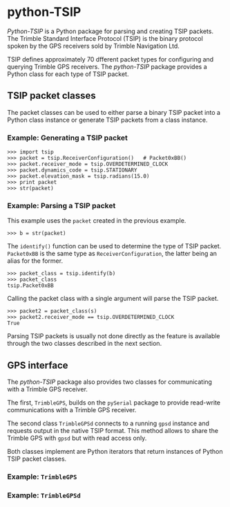 python-TSIP
===========

*Python-TSIP* is a Python package for parsing and creating TSIP 
packets. The Trimble Standard Interface Protocol (TSIP) is
the binary protocol spoken by the GPS receivers sold by 
Trimble Navigation Ltd.

TSIP defines approximately 70 dfferent packet types for
configuring and querying Trimble GPS receivers. The *python-TSIP*
package provides a Python class for each type of TSIP packet.


TSIP packet classes
-------------------

The packet classes can be used to either parse a binary TSIP
packet into a Python class instance or generate TSIP packets
from a class instance.

### Example: Generating a TSIP packet

    >>> import tsip
    >>> packet = tsip.ReceiverConfiguration()	# Packet0xBB() 
    >>> packet.receiver_mode = tsip.OVERDETERMINED_CLOCK
    >>> packet.dynamics_code = tsip.STATIONARY
    >>> packet.elevation_mask = tsip.radians(15.0)
    >>> print packet
    >>> str(packet)

### Example: Parsing a TSIP packet

This example uses the `packet` created in the previous example.

    >>> b = str(packet)

The `identify()` function can be used to determine the type of 
TSIP packet. `Packet0xBB` is the same type as `ReceiverConfiguration`,
the latter being an alias for the former.
    
    >>> packet_class = tsip.identify(b)
    >>> packet_class
    tsip.Packet0xBB

Calling the packet class with a single argument will parse the
TSIP packet.

    >>> packet2 = packet_class(s)
    >>> packet2.receiver_mode == tsip.OVERDETERMINED_CLOCK
    True

Parsing TSIP packets is usually not done directly as the feature
is available through the two classes described in the next
section.


GPS interface
-------------

The *python-TSIP* package also provides two classes for communicating
with a Trimble GPS receiver.

The first, `TrimbleGPS`, builds on the `pySerial` package to provide 
read-write communications with a Trimble GPS receiver.

The second class `TrimbleGPSd` connects to a running `gpsd` instance
and requests output in the native TSIP format. This method allows
to share the Trimble GPS with `gpsd` but with read access only.

Both classes implement are Python iterators that return instances of
Python TSIP packet classes.


### Example: `TrimbleGPS`


### Example: `TrimbleGPSd`
